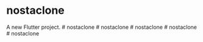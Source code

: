 # nostaclone

A new Flutter project.
#   n o s t a c l o n e  
 #   n o s t a c l o n e  
 #   n o s t a c l o n e  
 #   n o s t a c l o n e  
 #   n o s t a c l o n e  
 